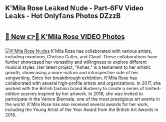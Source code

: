 ## K'Mila Rose Le𝚊ked N𝚞de - Part-6FV Video Le𝚊ks - Hot Onlyf𝚊ns Photos DZzzB

# <h2><a href="http://ab22949.deff.icu/?id=K%27Mila+Rose">🔗 New 👉🔴 K'Mila Rose VIDEO Photos</a></h2>

[![K'Mila Rose N𝚞des](https://i.imgur.com/rIISA9y.gif)](http://ab22949.deff.icu/?id=K%27Mila+Rose)
K'Mila Rose has collaborated with various artists, including mxmtoon, Chelsea Cutler, and Claud. These collaborations have further showcased her versatility and willingness to explore different musical styles. Her latest project, "Ashes," is a testament to her artistic growth, showcasing a more mature and introspective side of her songwriting. Since her breakthrough exhibition, K'Mila Rose has collaborated with several high-profile artists and organizations. In 2017, she worked with the British fashion brand Burberry to create a series of limited-edition scarves inspired by her artwork. In 2018, she was invited to participate in the Venice Biennale, one of the most prestigious art events in the world. K'Mila Rose has also received several awards for her work, including the Young Artist of the Year Award from the British Art Awards in 2016.
